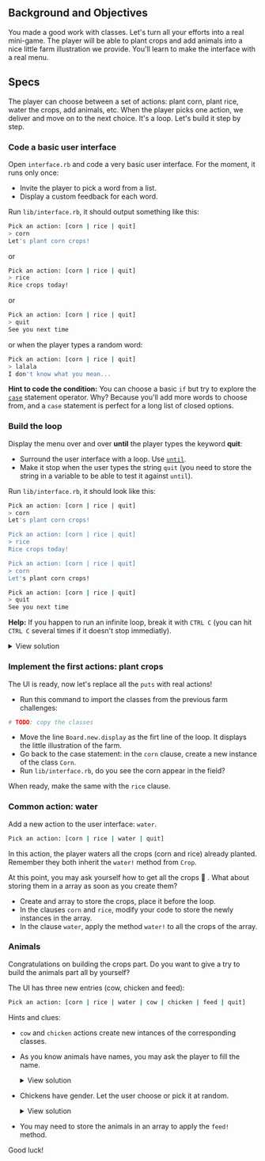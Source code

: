 ## Background and Objectives

You made a good work with classes. Let's turn all your efforts into a real mini-game. The player will be able to plant crops and add animals into a nice little farm illustration we provide.
You'll learn to make the interface with a real menu.



## Specs

The player can choose between a set of actions: plant corn, plant rice, water the crops, add animals, etc.
When the player picks one action, we deliver and move on to the next choice. It's a loop.
Let's build it step by step.


### Code a basic user interface

Open `interface.rb` and code a very basic user interface. For the moment, it runs only once:
  - Invite the player to pick a word from a list.
  - Display a custom feedback for each word.

Run `lib/interface.rb`, it should output something like this:

```bash
Pick an action: [corn | rice | quit]
> corn
Let's plant corn crops!
```

or

```bash
Pick an action: [corn | rice | quit]
> rice
Rice crops today!
```

or

```bash
Pick an action: [corn | rice | quit]
> quit
See you next time
```

or when the player types a random word:

```bash
Pick an action: [corn | rice | quit]
> lalala
I don't know what you mean...
```

**Hint to code the condition:** You can choose a basic `if` but try to explore the [`case`](https://ruby-doc.org/docs/keywords/1.9/Object.html#method-i-case) statement operator. Why? Because you'll add more words to choose from, and a `case` statement is perfect for a long list of closed options.


### Build the loop

Display the menu over and over **until** the player types the keyword **quit**:
  - Surround the user interface with a loop. Use [`until`](https://ruby-doc.org/docs/keywords/1.9/Object.html#method-i-until).
  - Make it stop when the user types the string `quit` (you need to store the string in a variable to be able to test it against `until`).

Run `lib/interface.rb`, it should look like this:

```bash
Pick an action: [corn | rice | quit]
> corn
Let's plant corn crops!

Pick an action: [corn | rice | quit]
> rice
Rice crops today!

Pick an action: [corn | rice | quit]
> corn
Let's plant corn crops!

Pick an action: [corn | rice | quit]
> quit
See you next time
```

**Help:** If you happen to run an infinite loop, break it with `CTRL C` (you can hit `CTRL C` several times if it doesn't stop immediatly).


<details>
    <summary markdown='span'>View solution</summary>

```bash
 action = ""
  until action == "quit"

    puts "Pick an action: [corn | rice | quit]"
    print "> "

    action = gets.chomp
    case action
    when "corn"
      puts "Let's plant corn crops!"
    when "rice"
      puts "Rice crops today!"
    when "quit"
      puts "See you next time"
    else
      puts "I don't know what you mean..."
    end
  end 
```
</details>


### Implement the first actions: plant crops

The UI is ready, now let's replace all the `puts` with real actions!

- Run this command to import the classes from the previous farm challenges:

```ruby
# TODO: copy the classes
```

 - Move the line `Board.new.display` as the firt line of the loop. It displays the little illustration of the farm.
 - Go back to the case statement: in the `corn` clause, create a new instance of the class `Corn`.
 - Run `lib/interface.rb`, do you see the corn appear in the field?

When ready, make the same with the `rice` clause.


### Common action: water

Add a new action to the user interface: `water`.

```bash
Pick an action: [corn | rice | water | quit]
```

In this action, the player waters all the crops (corn and rice) already planted. Remember they both inherit the `water!` method from `Crop`.

At this point, you may ask yourself how to get all the crops 🤔 . What about storing them in a array as soon as you create them?

  - Create and array to store the crops, place it before the loop.
  - In the clauses `corn` and `rice`, modify your code to store the newly instances in the array.
  - In the clause `water`, apply the method `water!` to all the crops of the array.


### Animals

Congratulations on building the crops part. Do you want to give a try to build the animals part all by yourself?

The UI has three new entries (cow, chicken and feed):

```bash
Pick an action: [corn | rice | water | cow | chicken | feed | quit] 
```

Hints and clues:
  - `cow` and `chicken` actions create new intances of the corresponding classes.
  - As you know animals have names, you may ask the player to fill the name.
  
    <details>
    <summary markdown='span'>View solution</summary>

    ```bash
    when "cow"
      puts "Name the cow"
      print "> "
      name = gets.chomp
      Cow.new(name) 
    ``` 
    </details>

  - Chickens have gender. Let the user choose or pick it at random.
  
    <details>
    <summary markdown='span'>View solution</summary>

    ```bash
      when "chicken"
        gender = ["female", "male"].sample
        puts "The chicken is a #{gender}"
        puts "Name the chicken"
        print "> "
        name = gets.chomp
        Chicken.new(name, gender)
    ``` 
    </details>

  - You may need to store the animals in an array to apply the `feed!` method.

Good luck!
